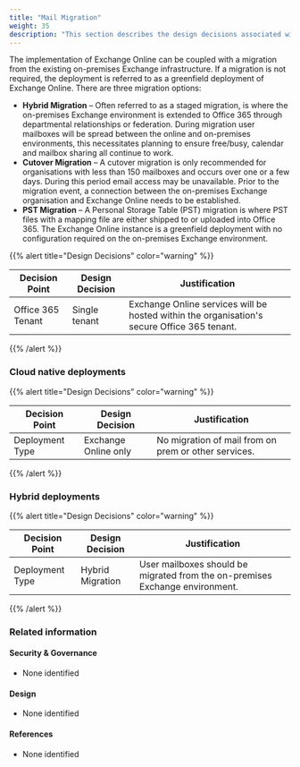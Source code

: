 ```yaml
---
title: "Mail Migration"
weight: 35
description: "This section describes the design decisions associated with Mail Migration for system(s) built using ASD's Blueprint for Secure Cloud."
---
```


The implementation of Exchange Online can be coupled with a migration from the existing on-premises Exchange infrastructure. If a migration is not required, the deployment is referred to as a greenfield deployment of Exchange Online. There are three migration options:

* **Hybrid Migration** – Often referred to as a staged migration, is where the on-premises Exchange environment is extended to Office 365 through departmental relationships or federation. During migration user mailboxes will be spread between the online and on-premises environments, this necessitates planning to ensure free/busy, calendar and mailbox sharing all continue to work.
* **Cutover Migration** – A cutover migration is only recommended for organisations with less than 150 mailboxes and occurs over one or a few days. During this period email access may be unavailable. Prior to the migration event, a connection between the on-premises Exchange organisation and Exchange Online needs to be established.
* **PST Migration** – A Personal Storage Table (PST) migration is where PST files with a mapping file are either shipped to or uploaded into Office 365. The Exchange Online instance is a greenfield deployment with no configuration required on the on-premises Exchange environment.

{{% alert title="Design Decisions" color="warning" %}}

| Decision Point    | Design Decision | Justification                                                                               |
| ----------------- | --------------- | ------------------------------------------------------------------------------------------- |
| Office 365 Tenant | Single tenant   | Exchange Online services will be hosted within the organisation's secure Office 365 tenant. |


{{% /alert %}}

### Cloud native deployments

{{% alert title="Design Decisions" color="warning" %}}

| Decision Point    | Design Decision      | Justification                                       |
|-------------------|----------------------|-----------------------------------------------------|
| Deployment Type   | Exchange Online only | No migration of mail from on prem or other services.|

{{% /alert %}}

### Hybrid deployments

{{% alert title="Design Decisions" color="warning" %}}

| Decision Point    | Design Decision  | Justification                                                               |
|-------------------|------------------|-----------------------------------------------------------------------------|
| Deployment Type   | Hybrid Migration | User mailboxes should be migrated from the on-premises Exchange environment.|

{{% /alert %}}

### Related information

#### Security & Governance

* None identified

#### Design

* None identified

#### References

* None identified